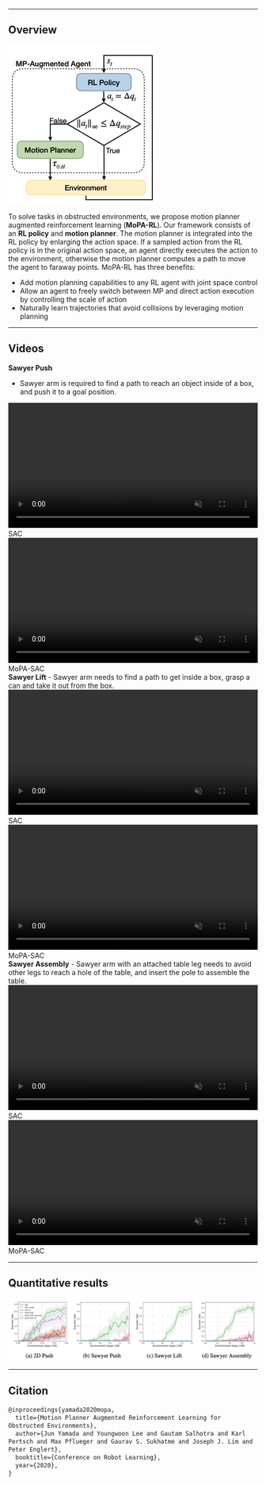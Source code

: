 
----

## Overview

![Architecture](./img/method.png "")

To solve tasks in obstructed environments, we propose motion planner augmented reinforcement learning (<b>MoPA-RL</b>). Our framework consists of an <b>RL policy</b> and <b>motion planner</b>. The motion planner is integrated into the RL policy by enlarging the action space. If a sampled action from the RL policy is in the original action space, an agent directly executes the action to the environment, otherwise the motion planner computes a path to move the agent to faraway points. MoPA-RL has three benefits:
<ul>
<li>Add motion planning capabilities to any RL agent with joint space control</li>
<li>Allow an agent to freely switch between MP and direct action execution  by controlling the scale of action</li>
<li>Naturally learn trajectories that avoid collisions by leveraging motion planning </li>
</ul>

----

## Videos

<span class="env-name"><b>Sawyer Push</b></span>
- Sawyer arm is required to find a path to reach an object inside of a box, and push it to a goal position.
<div class="w3-row-padding">
	<div class="w3-col s3 w3-center">
	</div>
	<div class="w3-col s3 w3-center">
		<video height="auto" width="100%" controls autoplay loop muted>
		  <source src="./video/sawyer_push_baseline.mp4" type="video/mp4">
		</video>
		<div class="method-name">SAC</div>
	</div>
	<div class="w3-col s3 w3-center">
		<video height="auto" width="100%" controls autoplay loop muted>
		  <source src="./video/sawyer_push_mopa.mp4" type="video/mp4">
		</video>
		<div class="method-name">MoPA-SAC</div>
	</div>
	<div class="w3-col s3 w3-center">
	</div>
</div>
<span class="env-name"><b>Sawyer Lift</b></span>
- Sawyer arm needs to find a path to get inside a box, grasp a can and take it out from the box.
<div class="w3-row-padding">
	<div class="w3-col s3 w3-center">
	</div>
	<div class="w3-col s3 w3-center">
		<video height="auto" width="100%" controls autoplay loop muted>
		  <source src="./video/sawyer_lift_baseline.mp4" type="video/mp4">
		</video>
		<div class="method-name">SAC</div>
	</div>
	<div class="w3-col s3 w3-center">
		<video height="auto" width="100%" controls autoplay loop muted>
		  <source src="./video/sawyer_lift_mopa.mp4" type="video/mp4">
		</video>
		<div class="method-name">MoPA-SAC</div>
	</div>
	<div class="w3-col s3 w3-center">
	</div>
</div>
<span class="env-name"><b>Sawyer Assembly</b></span>
- Sawyer arm with an attached table leg needs to avoid other legs to reach a hole of the table, and insert the pole to assemble the table.
<div class="w3-row-padding">
	<div class="w3-col s3 w3-center">
	</div>
	<div class="w3-col s3 w3-center">
		<video height="auto" width="100%" controls autoplay loop muted>
		  <source src="./video/sawyer_assembly_baseline.mp4" type="video/mp4">
		</video>
		<div class="method-name">SAC</div>
	</div>
	<div class="w3-col s3 w3-center">
		<video height="auto" width="100%" controls autoplay loop muted>
		  <source src="./video/sawyer_assembly_mopa.mp4" type="video/mp4">
		</video>
		<div class="method-name">MoPA-SAC</div>
	</div>
	<div class="w3-col s3 w3-center">
	</div>
</div>

----

## Quantitative results

<!-- ![Success Rate](./img/result.png "") -->

<div class="w3-row-padding">
    <div class="w3-col s1 w3-center"></div>
    <div class="w3-col s10 w3-center">
        <img src="./img/result.png" alt="Success Rate" />
    </div>
    <div class="w3-col s1 w3-center"></div>
</div>

----

## Citation
```
@inproceedings{yamada2020mopa,
  title={Motion Planner Augmented Reinforcement Learning for Obstructed Environments},
  author={Jun Yamada and Youngwoon Lee and Gautam Salhotra and Karl Pertsch and Max Pflueger and Gaurav S. Sukhatme and Joseph J. Lim and Peter Englert},
  booktitle={Conference on Robot Learning},
  year={2020},
}
```
